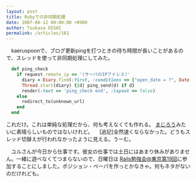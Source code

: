 ```yaml
---
layout: post
title: Rubyでの非同期処理
date: 2007-06-12 00:00:00 +0900
author: Tsukasa OISHI
permalink: /articles/161
---
```


　kaeruspoonで、ブログ更新pingを打つときの待ち時間が長いことがあるので、スレッドを使って非同期処理にしてみた。

```ruby
  def ping_check
    if request.remote_ip == '(サーバのIPアドレス)'
      diary = Diary.find(:first, :conditions => ["open_date = ?", Date.today])
      Thread.start(diary) {|d| ping_send(d) if d}
      render(:text => 'ping_check end', :layout => false)
    else
      redirect_to(unknown_url)
    end
  end
```

これだけ。これは単純な処理だから、何も考えなくても作れる。 [まじろう](http://ap4r.rubyforge.org/wiki/wiki.pl?HomePage)みたいに素晴らしいものではないけれど。
　[追記]全然速くならなかった。どうもスレッド切替えが行われなかったように見える。うーむ。

　ユルさんが今日から仕事です。彼女の仕事では土日にはあまり休みがありません。一緒に遊べなくてつまらないので、日曜日は [Rails勉強会@東京第19回](http://wiki.fdiary.net/rails/?RailsMeetingTokyo-0019)に参加することにしました。ポジション・ペーパを作っとかなきゃ。何もネタがないのだけれども。

